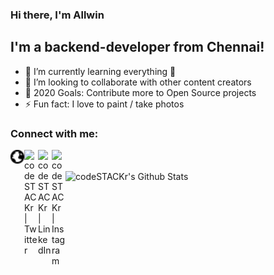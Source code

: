 ### Hi there, I'm Allwin

## I'm a backend-developer from Chennai!
- 🌱 I’m currently learning everything 🤣
- 👯 I’m looking to collaborate with other content creators
- 🥅 2020 Goals: Contribute more to Open Source projects
- ⚡ Fun fact: I love to paint / take photos

### Connect with me:

[<img align="left" alt="codeSTACKr.com" width="22px" src="https://raw.githubusercontent.com/iconic/open-iconic/master/svg/globe.svg" />][website]
[<img align="left" alt="codeSTACKr | Twitter" width="22px" src="https://cdn.jsdelivr.net/npm/simple-icons@v3/icons/twitter.svg" />][twitter]
[<img align="left" alt="codeSTACKr | LinkedIn" width="22px" src="https://cdn.jsdelivr.net/npm/simple-icons@v3/icons/linkedin.svg" />][linkedin]
[<img align="left" alt="codeSTACKr | Instagram" width="22px" src="https://cdn.jsdelivr.net/npm/simple-icons@v3/icons/instagram.svg" />][instagram]

<br>
<br>

<img align="left" alt="codeSTACKr's Github Stats" src="https://github-readme-stats.vercel.app/api?username=Allwin12&show_icons=true&hide_border=true" />

[website]: https://www.pythoncoders.org/
[twitter]: https://twitter.com/ra_allwin
[instagram]: https://www.instagram.com/all__win__/
[linkedin]: https://www.linkedin.com/in/allwin-raju-18748b156/
